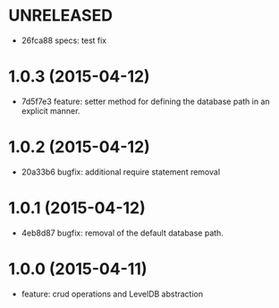 # UNRELEASED

  * 26fca88 specs: test fix

# 1.0.3 (2015-04-12)

  * 7d5f7e3 feature: setter method for defining the database path in an explicit manner.

# 1.0.2 (2015-04-12)

  * 20a33b6 bugfix: additional require statement removal

# 1.0.1 (2015-04-12)

  * 4eb8d87 bugfix: removal of the default database path.

# 1.0.0 (2015-04-11)

  * feature: crud operations and LevelDB abstraction

